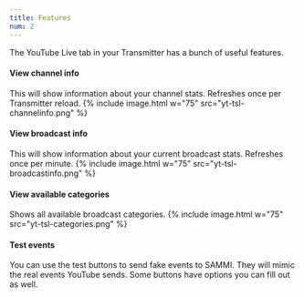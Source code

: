 ```yaml
---
title: Features
num: 2
---
```


The YouTube Live tab in your Transmitter has a bunch of useful features.

#### View channel info
This will show information about your channel stats. Refreshes once per Transmitter reload.
{% include image.html w="75" src="yt-tsl-channelinfo.png" %}

#### View broadcast info
This will show information about your current broadcast stats. Refreshes once per minute.
{% include image.html w="75" src="yt-tsl-broadcastinfo.png" %}

#### View available categories
Shows all available broadcast categories.
{% include image.html w="75" src="yt-tsl-categories.png"  %}

#### Test events
You can use the test buttons to send fake events to SAMMI. They will mimic the real events YouTube sends. Some buttons have options you can fill out as well.